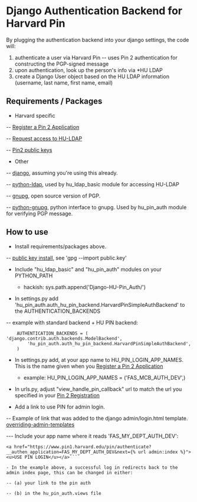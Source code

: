 Django Authentication Backend for Harvard Pin
================================

By plugging the authentication backend into your django settings, the code will:
	
1. authenticate a user via Harvard Pin
--  uses Pin 2 authentication for constructing the PGP-signed message
2. upon authentication, look up the person's info via *HU LDAP
3. create a Django User object based on the HU LDAP information (username, last name, first name, email)

## Requirements / Packages
- Harvard specific

-- [Register a Pin 2 Application](http://reference.pin.harvard.edu/dev-registration)

-- [Request access to HU-LDAP](http://isites.harvard.edu/icb/icb.do?keyword=k236&pageid=icb.page527)

-- [Pin2 public keys](http://reference.pin.harvard.edu/dev-downloads)

- Other

-- [django](http://www.djangoproject.com), assuming you're using this already.

-- [python-ldap](http://www.python-ldap.org/), used by hu_ldap_basic module for accessing HU-LDAP

-- [gnupg](http://www.gnupg.org/), open source version of PGP.  

-- [python-gnupg](http://code.google.com/p/python-gnupg/), python interface to gnupg.  Used by hu_pin_auth module for verifying PGP message.

## How to use
-  Install requirements/packages above.

-- [public key install](http://irtfweb.ifa.hawaii.edu/~lockhart/gpg/gpg-cs.html), see 'gpg --import public.key'

- Include "hu_ldap_basic" and "hu_pin_auth" modules on your PYTHON_PATH
    - hackish: sys.path.append('Django-HU-Pin_Auth/')

- In settings.py add 'hu_pin_auth.auth_hu_pin_backend.HarvardPinSimpleAuthBackend' to the
AUTHENTICATION_BACKENDS 

-- example with standard backend + HU PIN backend:
```
    AUTHENTICATION_BACKENDS = (   'django.contrib.auth.backends.ModelBackend',
        'hu_pin_auth.auth_hu_pin_backend.HarvardPinSimpleAuthBackend',
    )
```

- In settings.py add, at your app name to HU_PIN_LOGIN_APP_NAMES.  This is the name given when you [Register a Pin 2 Application](http://reference.pin.harvard.edu/dev-registration)
    - example: HU_PIN_LOGIN_APP_NAMES = ('FAS_MCB_AUTH_DEV',)

- In urls.py, adjust "view_handle_pin_callback" url to match the url you specified in your [Pin 2 Registration](http://reference.pin.harvard.edu/dev-registration)

- Add a link to use PIN for admin login. 

-- Example of link that was added to the django admin/login.html template. [overriding-admin-templates](https://docs.djangoproject.com/en/dev/ref/contrib/admin/#overriding-admin-templates)

--- Include your app name where it reads 'FAS_MY_DEPT_AUTH_DEV':
```   
<a href="https://www.pin1.harvard.edu/pin/authenticate?__authen_application=FAS_MY_DEPT_AUTH_DEV&next={% url admin:index %}"><u>USE PIN LOGIN</u></a>````

- In the example above, a successful log in redirects back to the admin index page, this can be changed in either:

-- (a) your link to the pin auth 

-- (b) in the hu_pin_auth.views file
    
    
    